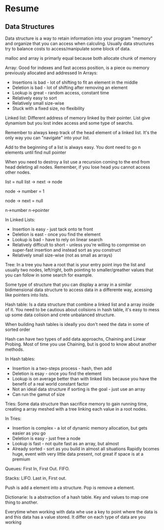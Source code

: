 # Resume

## Data Structures

Data structure is a way to retain information into your program "memory" and organize that you can access when calculing. Usually data structures try to balance costs to access/manipulate some block of data.

malloc and array is primarly equal because both allocate chunk of memory

Array: Good for indexes and fast access position, is a piece ou memory previously allocated and addressed
In Arrays:

- Insertions is bad - lot of shifting to fit an element in the middle
- Deletion is bad - lot of shifting after removing an element
- Lookup is great - random access, constant time
- Relatively easy to sort
- Relatively small size-wise
- Stuck with a fixed size, no flexibility

Linked list: Different address of memory linked by their pointer. List give dynamism but you lost index access and some type of searchs.

Remember to always keep track of the head element of a linked list. It's the only way you can "navigate" into your list.

Add to the beginning of a list is always easy. You dont need to go n elements until find null pointer

When you need to destroy a list use a recursion coming to the end from head deleting all nodes. Remember, if you lose head you cannot access other nodes.

list = null
list -> next -> node

node -> number = 1

node -> next = null

n->number
n->pointer

In Linked Lists:

- Insertion is easy - just tack onto te front
- Deletion is east - once you find the element
- Lookup is bad - have to rely on linear search
- Relatively difficult to short - unless you're willing to comprmise on super-fast insertion and instead sort as you construct
- Relatively small size-wise (not as small as arrays)

Tree: In a tree you have a root that is your entry point inyo the list and usually two nodes, left/right, both pointing to smaller/greather values that you can follow in some search for example.

Some type of structure that you can display a array in a similar bidimensional data structure to access data in a differente way, acessing like pointers into lists.

Hash table: Is a data structure that combine a linked list and a array inside of it. You need to be cautious about colisions in hash table, it's easy to mess up some data colision and crete unbalanced structure.

When building hash tables is ideally you don't need the data in some of sorted order

Hash can have two types of add data approachs, Chaining and Linear Probing. Most of time you use Chaining, but is good to know about another methods.

In Hash tables:

- Insertion is a two-steps process - hash, then add
- Deletion is esay - once you find the element
- Lookup is on average better than with linked lists because you have the benefit of a real world constant factor
- Not an ideal data structure if sorting is the goal - just use an array
- Can run the gamut of size

Tries: Some data structure than sacrifice memory to gain running time, creating a array meshed with a tree linking each value in a root nodes.

In Tries:

- Insertion is complex - a lot of dynamic memory allocation, but gets easier as you go
- Deletion is easy - just free a node
- Lookup is fast - not quite fast as an array, but almost
- Already sorted - sort as you build in almost all situations
  Rapidly bcomes huge, event with very little data present, not great if space is at a premium

Queues: First In, First Out. FIFO.

Stacks: LIFO. Last in, First out.

Push is add a element into a structure. Pop is remove a element.

Dictionarie: Is a abstraction of a hash table. Key and values to map one thing to another.

Everytime when working with data whe use a key to point where the data is and this data has a value stored. It differ on each type of data are you working

